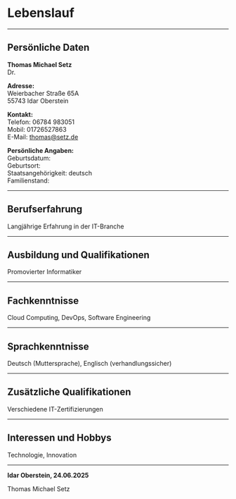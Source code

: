 # Lebenslauf

---

## Persönliche Daten

**Thomas Michael Setz**  
Dr.  

**Adresse:**  
Weierbacher Straße 65A  
55743 Idar Oberstein  

**Kontakt:**  
Telefon: 06784 983051  
Mobil: 01726527863  
E-Mail: thomas@setz.de  

**Persönliche Angaben:**  
Geburtsdatum:   
Geburtsort:   
Staatsangehörigkeit: deutsch  
Familienstand:   

---

## Berufserfahrung

Langjährige Erfahrung in der IT-Branche

---

## Ausbildung und Qualifikationen

Promovierter Informatiker

---

## Fachkenntnisse

Cloud Computing, DevOps, Software Engineering

---

## Sprachkenntnisse

Deutsch (Muttersprache), Englisch (verhandlungssicher)

---

## Zusätzliche Qualifikationen

Verschiedene IT-Zertifizierungen

---

## Interessen und Hobbys

Technologie, Innovation

---

**Idar Oberstein, 24.06.2025**

Thomas Michael Setz